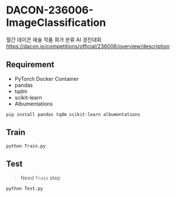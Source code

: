 # DACON-236006-ImageClassification

월간 데이콘 예술 작품 화가 분류 AI 경진대회  
https://dacon.io/competitions/official/236006/overview/description

## Requirement

- PyTorch Docker Container
- pandas
- tqdm
- scikit-learn
- Albumentations

```shell
pip install pandas tqdm scikit-learn albumentations
```

## Train

```
python Train.py
```

## Test

> Need `Train` step

```shell
python Test.py
```
